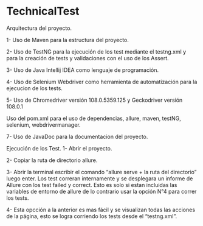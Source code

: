 # TechnicalTest

Arquitectura del proyecto.

1- Uso de Maven para la estructura del proyecto.

2- Uso de TestNG para la ejecución de los test mediante el testng.xml y para la creación de tests y validaciones con el uso de los Assert.

3- Uso de Java Intellij IDEA como lenguaje de programación.

4- Uso de Selenium Webdriver como herramienta de automatización para la ejecucion de los tests.

5- Uso de Chromedriver versión 108.0.5359.125   y Geckodriver versión 108.0.1

Uso del pom.xml para el uso de dependencias, allure, maven, testNG, selenium, webdrivermanager.

7- Uso de JavaDoc para la documentacion del proyecto.

Ejecución de los Test.
1- Abrir el proyecto.

2- Copiar la ruta de directorio allure.

3- Abrir la terminal escribir el comando “allure serve + la ruta del directorio” luego enter. Los test correran internamente y se desplegara un informe de Allure con los test failed y correct. Esto es solo si estan incluidas las variables de entorno de allure de lo contrario usar la opción N°4 para correr los tests.

4- Esta opcción a la anterior es mas fácil y se visualizan todas las acciones de la página, esto se logra corriendo los tests desde el “testng.xml”.


